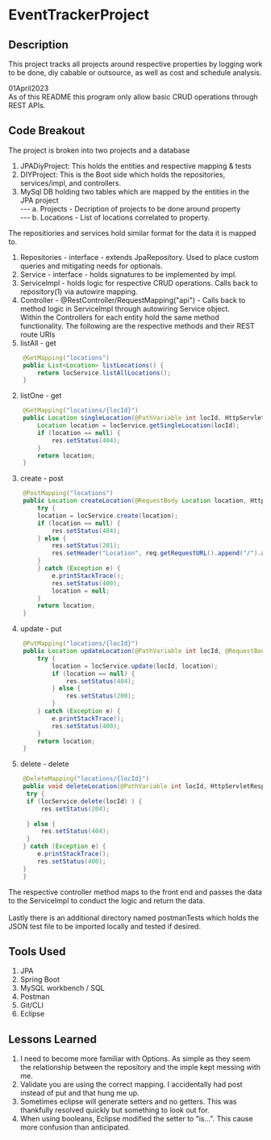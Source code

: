 # EventTrackerProject

## Description
This project tracks all projects around respective properties by logging work to be done, diy cabable or outsource, as well as cost and schedule analysis. 

01April2023<br>
As of this README this program only allow basic CRUD operations through REST APIs.

## Code Breakout
The project is broken into two projects and a database<br>
1. JPADiyProject: This holds the entities and respective mapping & tests
2. DIYProject: This is the Boot side which holds the repositories, services/impl, and controllers. 
3. MySql DB holding two tables which are mapped by the entities in the JPA project <br>
--- a. Projects - Decription of projects to be done around property<br>
--- b. Locations - List of locations correlated to property.<br>

The repositiories and services hold similar format for the data it is mapped to. 
1. Repositories - interface - extends JpaRepository. Used to place custom queries and mitigating needs for optionals.
2. Service - interface - holds signatures to be implemented by impl.
3. ServiceImpl - holds logic for respective CRUD operations. Calls back to repository(1) via autowire mapping.
4. Controller - @RestController/RequestMapping("api") - Calls back to method logic in ServiceImpl through autowiring Service object. <br>
Within the Controllers for each entity hold the same method functionality. The following are the respective methods and their REST route URIs <br>
1. listAll - get
```java
	@GetMapping("locations")
	public List<Location> listLocations() {
		return locService.listAllLocations();
	}
```
2. listOne - get
```java
	@GetMapping("locations/{locId}")
	public Location singleLocation(@PathVariable int locId, HttpServletResponse res) {
		Location location = locService.getSingleLocation(locId);
		if (location == null) {
			res.setStatus(404);
		}
		return location;
	}
```
3. create - post 
```java
	@PostMapping("locations")
	public Location createLocation(@RequestBody Location location, HttpServletResponse res, HttpServletRequest req) {
		try {
		location = locService.create(location);
		if (location == null) {
			res.setStatus(404);
		} else {
			res.setStatus(201);
			res.setHeader("Location", req.getRequestURL().append("/").append(location.getId()).toString());
		}
		} catch (Exception e) {
			e.printStackTrace();
			res.setStatus(400);
			location = null;	
		}
		return location;
	}
```
4. update - put
```java
	@PutMapping("locations/{locId}")
	public Location updateLocation(@PathVariable int locId, @RequestBody Location location, HttpServletResponse res) {
		try {
			location = locService.update(locId, location);
			if (location == null) {
				res.setStatus(404);
			} else {
				res.setStatus(200);
			}
		} catch (Exception e) {
			e.printStackTrace();
			res.setStatus(400);
		}
		return location;
	}
```
5. delete - delete
```java
	@DeleteMapping("locations/{locId}")
	public void deleteLocation(@PathVariable int locId, HttpServletResponse res, HttpServletRequest req){
	 try {
	 if (locService.delete(locId) ) {
		 res.setStatus(204);
		 
	 } else { 
		 res.setStatus(404);
	 }
	} catch (Exception e) {
		e.printStackTrace();
		res.setStatus(400);
	}
	}
```
The respective controller method maps to the front end and passes the data to the ServiceImpl to conduct the logic and return the data. 
<br>
<br>
Lastly there is an additional directory named postmanTests which holds the JSON test file to be imported locally and tested if desired. 

## Tools Used
1. JPA
2. Spring Boot
3. MySQL workbench / SQL
4. Postman 
5. Git/CLI
6. Eclipse

## Lessons Learned
1. I need to become more familiar with Options. As simple as they seem the relationship between the repository and the imple kept messing with me. 
2. Validate you are using the correct mapping. I accidentally had post instead of put and that hung me up. 
3. Sometimes eclipse will generate setters and no getters. This was thankfully resolved quickly but something to look out for. 
4. When using booleans, Eclipse modified the setter to "is...". This cause more confusion than anticipated. 
